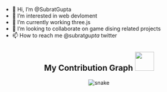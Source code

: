 - 👋 Hi, I’m @SubratGupta
- 👀 I’m interested in web devloment
- 🌱 I’m currently working three.js
- 💞️ I’m looking to collaborate on game dising related projects
- 📫 How to reach me @subrat*gupta* twitter
<h2 align="center">
  My Contribution Graph <img src="https://media.giphy.com/media/xUA7aZeLE2e0P7Znz2/giphy.gif" width="50"><center>
</h2>
<p align="center">
  <img src="https://github.com/ritik307/ritik307/raw/output/github-contribution-grid-snake.svg" alt="snake"><center>
</p>

<!---
SubratKumarGupta/SubratKumarGupta is a ✨ special ✨ repository because its `README.md` (this file) appears on your GitHub profile.
You can click the Preview link to take a look at your changes.
--->

